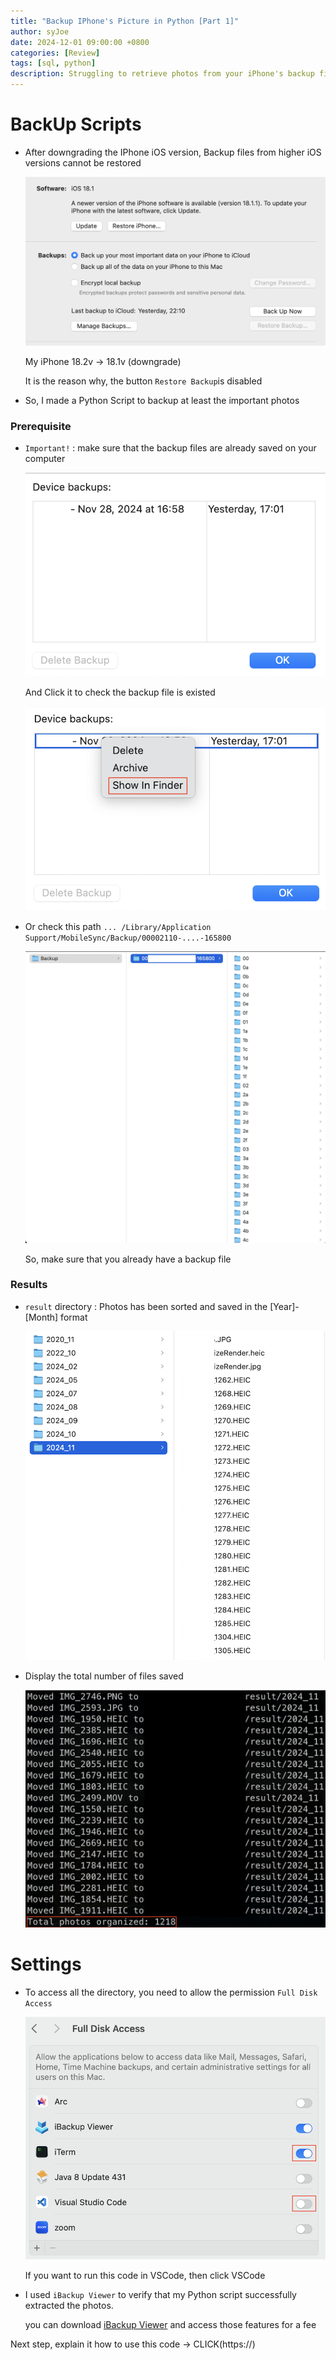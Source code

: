 ```yaml
---
title: "Backup IPhone's Picture in Python [Part 1]"
author: syJoe
date: 2024-12-01 09:00:00 +0800
categories: [Review]
tags: [sql, python]
description: Struggling to retrieve photos from your iPhone's backup files? Learn how to efficiently extract and organize images using a powerful Python! Whether you're downgrading your iOS version or need to save specific photos, this step-by-step guide is tailored to help you handle iOS backup files
---
```


# BackUp Scripts

- After downgrading the IPhone iOS version, Backup files from higher iOS versions cannot be restored

    ![Alt text](../assets/img/blog/backup1.png)

    My iPhone 18.2v -> 18.1v (downgrade)
    
    It is the reason why, the button `Restore Backup`is disabled

- So, I made a Python Script to backup at least the important photos

### Prerequisite

- `Important!` : make sure that the backup files are already saved on your computer

    ![Alt text](../assets/img/blog/backup2.png)

    And Click it to check the backup file is existed

    ![Alt text](../assets/img/blog/backup4.png)

- Or check this path `... /Library/Application Support/MobileSync/Backup/00002110-....-165800`

    ![Alt text](../assets/img/blog/backup3.png)

    So, make sure that you already have a backup file

### Results

- `result` directory : Photos has been sorted and saved in the [Year]-[Month] format

    ![Alt text](../assets/img/blog/backupResult.png)

- Display the total number of files saved 

    ![Alt text](../assets/img/blog/backupResult2.png)

# Settings

- To access all the directory, you need to allow the permission `Full Disk Access`

    ![Alt text](../assets/img/blog/backupSettings.png)

    If you want to run this code in VSCode, then click VSCode

- I used `iBackup Viewer` to verify that my Python script successfully extracted the photos. 
    
    you can download [iBackup Viewer](https://www.imactools.com/iphonebackupviewer/) and access those features for a fee


Next step, explain it how to use this code -> CLICK(https://)
